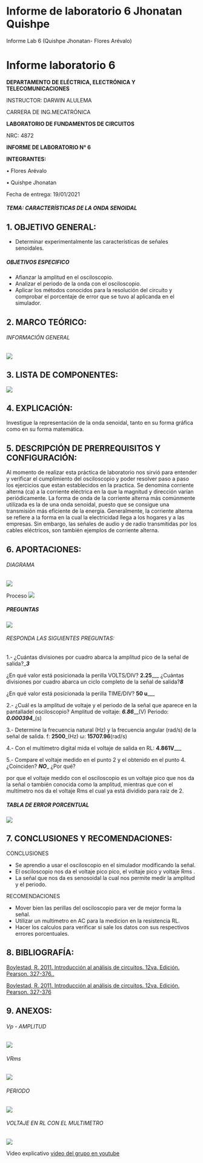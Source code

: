 # Informe de laboratorio 6 Jhonatan Quishpe 
Informe Lab 6 (Quishpe Jhonatan- Flores Arévalo)
# Informe laboratorio 6

**DEPARTAMENTO DE ELÉCTRICA, ELECTRÓNICA Y TELECOMUNICACIONES**

INSTRUCTOR: DARWIN ALULEMA

CARRERA DE ING.MECATRÓNICA

**LABORATORIO DE FUNDAMENTOS DE CIRCUITOS**

NRC: 4872

**INFORME DE LABORATORIO N° 6**

**INTEGRANTES:**

•	Flores Arévalo

•	Quishpe Jhonatan 


Fecha de entrega: 19/01/2021




##### TEMA: CARACTERÍSTICAS DE LA ONDA SENOIDAL

## 1.	OBJETIVO GENERAL:  
- Determinar experimentalmente las características de señales senoidales.

##### OBJETIVOS ESPECIFICO
- Afianzar la amplitud en el osciloscopio.
- Analizar el periodo de la onda con el osciloscopio.
- Aplicar los métodos conocidos para la resolución del circuito  y comprobar el porcentaje de error que se tuvo al aplicanda en el simulador.


## 2.	MARCO TEÓRICO: 
###### INFORMACIÓN GENERAL

![](https://fotos.subefotos.com/d32041aa2d34df27ff28420c4ad20e71o.jpg)




## 3.	LISTA DE COMPONENTES: 
![](https://fotos.subefotos.com/faa79038fcc824fe911afc6a2c84e740o.jpg)


## 4.	EXPLICACIÓN: 
Investigue la representación de la onda senoidal, tanto en su forma gráfica como en su forma matemática.


## 5.	DESCRIPCIÓN DE PRERREQUISITOS Y CONFIGURACIÓN: 



Al momento de realizar esta práctica de laboratorio nos sirvió para entender y verificar el cumplimiento del osciloscopio y poder resolver paso a paso los ejercicios que estan establecidos en la practica.
Se denomina corriente alterna (ca) a la corriente eléctrica en la que la magnitud y dirección varían periódicamente. La forma de onda de la corriente alterna más comúnmente utilizada es la de una onda senoidal, puesto que se consigue una transmisión más eficiente de la energía.
Generalmente, la corriente alterna se refiere a la forma en la cual la electricidad llega a los hogares y a las empresas. Sin embargo, las señales de audio y de radio transmitidas por los cables eléctricos, son también ejemplos de corriente alterna.


## 6.	APORTACIONES: 

###### DIAGRAMA

![](https://fotos.subefotos.com/ade472f45c7d625082835776d9b2fcc6o.jpg)

Proceso 
![](https://fotos.subefotos.com/74871910c4abf74c038dace16412b65do.jpg)


##### PREGUNTAS 
![](https://fotos.subefotos.com/e62c42cd10ae420b717bb8f985d6c40ao.jpg)

###### RESPONDA LAS SIGUIENTES PREGUNTAS:
1.- ¿Cuántas divisiones por cuadro abarca la amplitud pico de la señal de salida?______3_____

¿En qué valor está posicionada la perilla VOLTS/DIV? ____2.25_______
¿Cuántas divisiones por cuadro abarca un ciclo completo de la señal de salida?_____8_____

¿En qué valor está posicionada la perilla TIME/DIV?  ____50 u_______

2.- ¿Cuál es la amplitud de voltaje y el periodo de la señal que aparece en la pantalladel osciloscopio?
Amplitud de voltaje: _____6.86_______(V)
Periodo: _____0.000394______(s)

3.- Determine la frecuencia natural (Hz) y la frecuencia angular (rad/s) de la señal de salida.
f: ______2500_______(Hz)
ω: ______15707.96______(rad/s)

4.- Con el multímetro digital mida el voltaje de salida en RL: ______4.861V_________

5.- Compare el voltaje medido en el punto 2  y el obtenido en el punto 4.
¿Coinciden? ___NO____ ¿Por qué?

por que el voltaje medido con el osciloscopio es un voltaje pico que nos da la señal o también conocida como la amplitud, mientras que con el multímetro nos da el voltaje Rms el cual ya está dividido para raíz de 2. 




##### TABLA DE ERROR PORCENTUAL

![](https://fotos.subefotos.com/6f14d52044d411576f30c22114aa345eo.jpg)

## 7.	CONCLUSIONES Y RECOMENDACIONES: 

CONCLUSIONES 

-  Se aprendio a usar el osciloscopio en el simulador modificando la señal.
- El osciloscopio nos da el voltaje pico pico, el voltaje pico y voltaje Rms .
- La señal que nos da es senosoidal la cual nos permite medir la amplitud y el periodo.

RECOMENDACIONES 
- Mover bien las perillas del osciloscopio para ver de mejor forma la señal.
- Utilizar un multimetro en AC para la medicion en la resistencia RL.
- Hacer los calculos para verificar si sale los datos con sus respectivos errores porcentuales.

## 8.	BIBLIOGRAFÍA: 


[Boylestad, R. 2011. Introducción al análisis de circuitos. 12va. Edición. Pearson. 327-376..](https://tecdigital.tec.ac.cr/repo/rea/electronica/el-2114/un_1/11_caractersticas_de_la_funcin_sinusoidal.html)

[Boylestad, R. 2011. Introducción al análisis de circuitos. 12va. Edición. Pearson. 327-376](https://www.lifeder.com/onda-senoidal/)



## 9.	ANEXOS: 
###### Vp - AMPLITUD
![](https://fotos.subefotos.com/6a1869f6f7c13a7bdfa6ec326a491f35o.jpg)


###### VRms
![](https://fotos.subefotos.com/16c1ca129a34ed337b1125d61603e1f5o.jpg)

###### PERIODO 
![](https://fotos.subefotos.com/5d412045edce5fa6fae959ffc7255977o.jpg)

###### VOLTAJE EN RL CON EL MULTIMETRO
![](https://fotos.subefotos.com/a56ae140456e2b141865cc7c6a6b0daao.jpg)



Video explicativo 
[video del grupo en youtube](https://www.youtube.com/watch?v=TQ1quFsVCHM&feature=youtu.be)
